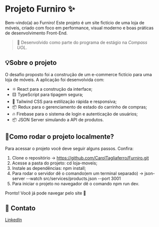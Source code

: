 # Projeto Furniro ✨
Bem-vindo(a) ao Furniro! Este projeto é um site fictício de uma loja de móveis, criado com foco em performance, visual moderno e boas práticas de desenvolvimento Front-End.

> 💼 Desenvolvido como parte do programa de estágio na *Compass UOL*.

## 💡Sobre o projeto
O desafio proposto foi a construção de um e-commerce fictício para uma loja de móveis. A aplicação foi desenvolvida com:

- ⚛️ React para a construção da interface;
- 🟨 TypeScript para tipagem segura;
- 🎨 Tailwind CSS para estilização rápida e responsiva;
- 📦 Redux para o gerenciamento de estado do carrinho de compras;
- 🔥 Firebase para o sistema de login e autenticação de usuários;
- 📦 JSON Server simulando a API de produtos.
  

## 🔎Como rodar o projeto localmente?
Para acessar o projeto você deve seguir alguns passos. Confira:

1. Clone o repositório -> https://github.com/CarolTagliaferro/Furniro.git
2. Acesse a pasta do projeto: cd loja-moveis;
3. Instale as dependências: npm install;
4. Para rodar o servidor dê o comando(em um terminal separado) -> json-server --watch src/services/products.json --port 3001
5. Para iniciar o projeto no navegador dê o comando npm run dev.

Pronto! Você já pode navegar pelo site 🚀


## 🤝 Contato
[LinkedIn](https://www.linkedin.com/in/ana-tagliaferro-2b8467268/)
